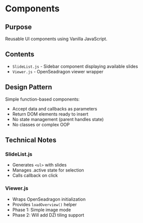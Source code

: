# Components

## Purpose
Reusable UI components using Vanilla JavaScript.

## Contents
- `SlideList.js` - Sidebar component displaying available slides
- `Viewer.js` - OpenSeadragon viewer wrapper

## Design Pattern
Simple function-based components:
- Accept data and callbacks as parameters
- Return DOM elements ready to insert
- No state management (parent handles state)
- No classes or complex OOP

## Technical Notes

### SlideList.js
- Generates `<ul>` with slides
- Manages .active state for selection
- Calls callback on click

### Viewer.js
- Wraps OpenSeadragon initialization
- Provides `loadOverview()` helper
- Phase 1: Simple image mode
- Phase 2: Will add DZI tiling support
